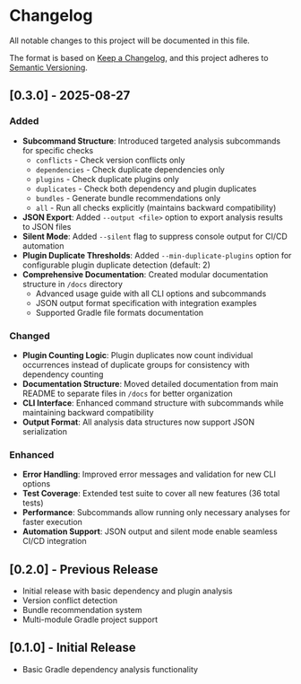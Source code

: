 # Changelog

All notable changes to this project will be documented in this file.

The format is based on [Keep a Changelog](https://keepachangelog.com/en/1.0.0/),
and this project adheres to [Semantic Versioning](https://semver.org/spec/v2.0.0.html).

## [0.3.0] - 2025-08-27

### Added
- **Subcommand Structure**: Introduced targeted analysis subcommands for specific checks
  - `conflicts` - Check version conflicts only
  - `dependencies` - Check duplicate dependencies only  
  - `plugins` - Check duplicate plugins only
  - `duplicates` - Check both dependency and plugin duplicates
  - `bundles` - Generate bundle recommendations only
  - `all` - Run all checks explicitly (maintains backward compatibility)
- **JSON Export**: Added `--output <file>` option to export analysis results to JSON files
- **Silent Mode**: Added `--silent` flag to suppress console output for CI/CD automation
- **Plugin Duplicate Thresholds**: Added `--min-duplicate-plugins` option for configurable plugin duplicate detection (default: 2)
- **Comprehensive Documentation**: Created modular documentation structure in `/docs` directory
  - Advanced usage guide with all CLI options and subcommands
  - JSON output format specification with integration examples
  - Supported Gradle file formats documentation

### Changed
- **Plugin Counting Logic**: Plugin duplicates now count individual occurrences instead of duplicate groups for consistency with dependency counting
- **Documentation Structure**: Moved detailed documentation from main README to separate files in `/docs` for better organization
- **CLI Interface**: Enhanced command structure with subcommands while maintaining backward compatibility
- **Output Format**: All analysis data structures now support JSON serialization

### Enhanced
- **Error Handling**: Improved error messages and validation for new CLI options
- **Test Coverage**: Extended test suite to cover all new features (36 total tests)
- **Performance**: Subcommands allow running only necessary analyses for faster execution
- **Automation Support**: JSON output and silent mode enable seamless CI/CD integration

## [0.2.0] - Previous Release
- Initial release with basic dependency and plugin analysis
- Version conflict detection
- Bundle recommendation system
- Multi-module Gradle project support

## [0.1.0] - Initial Release
- Basic Gradle dependency analysis functionality